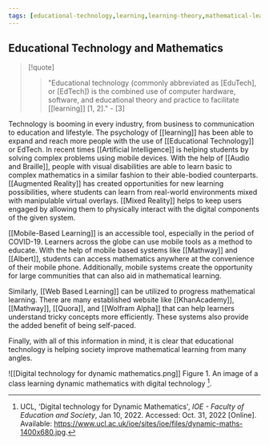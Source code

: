 ```yaml
---
tags: [educational-technology,learning,learning-theory,mathematical-learning]
---
```


## Educational Technology and Mathematics

> [!quote] 
> > "Educational technology (commonly abbreviated as \[EduTech\], or \[EdTech\]) is the combined use of computer hardware, software, and educational theory and practice to facilitate [[learning]]  [1, 2]."  - [3]

Technology is booming in every industry, from business to communication to education and lifestyle. The psychology of [[learning]] has been able to expand and reach more people with the use of [[Educational Technology]] or EdTech. In recent times [[Artificial Intelligence]] is helping students by solving complex problems using mobile devices. With the help of [[Audio and Braille]], people with visual disabilities are able to learn basic to complex mathematics in a similar fashion to their able-bodied counterparts. [[Augmented Reality]] has created opportunities for new learning possibilities, where students can learn from real-world environments mixed with manipulable virtual overlays. [[Mixed Reality]] helps to keep users engaged by allowing them to physically interact with the digital components of the given system.

[[Mobile-Based Learning]] is an accessible tool, especially in the period of COVID-19. Learners across the globe can use mobile tools as a method to educate. With the help of mobile based systems like [[Mathway]] and [[Albert]], students can access mathematics anywhere at the convenience of their mobile phone. Additionally, mobile systems create the opportunity for large communities that can also aid in mathematical learning.

Similarly, [[Web Based Learning]] can be utilized to progress mathematical learning. There are many established website like [[KhanAcademy]], [[Mathway]], [[Quora]], and [[Wolfram Alpha]] that can help learners understand tricky concepts more efficiently. These systems also provide the added benefit of being self-paced.  

Finally, with all of this information in mind, it is clear that educational technology is helping society improve mathematical learning from many angles.

![[Digital technology for dynamic mathematics.png]]
Figure 1. An image of a class learning dynamic mathematics with digital technology [^4].

[^1]: R. Robinson, M. Molenda, and L. Rezabek, ‘Association for Educational Communications and Technology', in _Facilitating Learning_, Association for Educational Communications and Technology, Routledge, 2015, pp. 16–48.
[^2]: N. Mastellos _et al._, ‘Training community healthcare workers on the use of information and communication technologies: a randomised controlled trial of traditional versus blended  learning in Malawi, Africa.’, _BMC Med Education_, vol. 18, no. 1, Apr. 2018, doi: [10.1186/s12909-018-1175-5](https://doi.org/10.1186/s12909-018-1175-5).
[^3]: ‘Educational Technology,' _Wikipedia_. Accessed: Oct. 25, 2022. [Online]. Available: https://en.wikipedia.org/wiki/Educational_technology.
[^4]: UCL, ‘Digital technology for Dynamic Mathematics', _IOE - Faculty of Education and Society_, Jan 10, 2022. Accessed: Oct. 31, 2022 [Online]. Available: https://www.ucl.ac.uk/ioe/sites/ioe/files/dynamic-maths-1400x680.jpg.